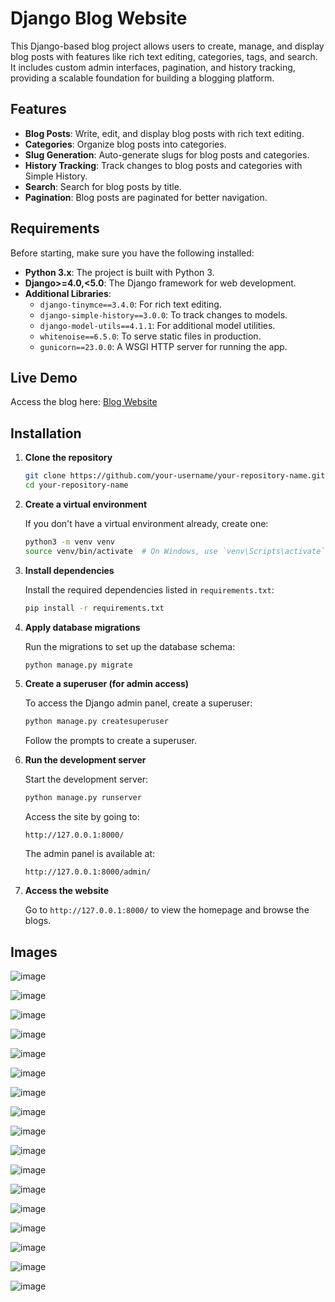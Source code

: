 # Django Blog Website

This Django-based blog project allows users to create, manage, and display blog posts with features like rich text editing, categories, tags, and search. It includes custom admin interfaces, pagination, and history tracking, providing a scalable foundation for building a blogging platform.

## Features

- **Blog Posts**: Write, edit, and display blog posts with rich text editing.
- **Categories**: Organize blog posts into categories.
- **Slug Generation**: Auto-generate slugs for blog posts and categories.
- **History Tracking**: Track changes to blog posts and categories with Simple History.
- **Search**: Search for blog posts by title.
- **Pagination**: Blog posts are paginated for better navigation.

## Requirements

Before starting, make sure you have the following installed:

- **Python 3.x**: The project is built with Python 3.
- **Django>=4.0,<5.0**: The Django framework for web development.
- **Additional Libraries**: 
  - `django-tinymce==3.4.0`: For rich text editing.
  - `django-simple-history==3.0.0`: To track changes to models.
  - `django-model-utils==4.1.1`: For additional model utilities.
  - `whitenoise==6.5.0`: To serve static files in production.
  - `gunicorn==23.0.0`: A WSGI HTTP server for running the app.

## Live Demo

Access the blog here: [Blog Website](https://jittery-winonah-heemit-cfa0b49d.koyeb.app/blog/)

## Installation

1. **Clone the repository**

    ```bash
    git clone https://github.com/your-username/your-repository-name.git
    cd your-repository-name
    ```

2. **Create a virtual environment**

    If you don't have a virtual environment already, create one:

    ```bash
    python3 -m venv venv
    source venv/bin/activate  # On Windows, use `venv\Scripts\activate`
    ```

3. **Install dependencies**

    Install the required dependencies listed in `requirements.txt`:

    ```bash
    pip install -r requirements.txt
    ```

4. **Apply database migrations**

    Run the migrations to set up the database schema:

    ```bash
    python manage.py migrate
    ```

5. **Create a superuser (for admin access)**

    To access the Django admin panel, create a superuser:

    ```bash
    python manage.py createsuperuser
    ```

    Follow the prompts to create a superuser.

6. **Run the development server**

    Start the development server:

    ```bash
    python manage.py runserver
    ```

    Access the site by going to:

    ```
    http://127.0.0.1:8000/
    ```

    The admin panel is available at:

    ```
    http://127.0.0.1:8000/admin/
    ```

7. **Access the website**

    Go to `http://127.0.0.1:8000/` to view the homepage and browse the blogs.

## Images

![image](https://github.com/user-attachments/assets/17670282-0ec1-4cb0-b66a-0f37a25b6dcb)

![image](https://github.com/user-attachments/assets/f644fd70-8b60-4c86-baba-333808f49c1d)

![image](https://github.com/user-attachments/assets/6aa534b7-9207-46cf-905e-701111655149)

![image](https://github.com/user-attachments/assets/af260525-48f5-4306-a787-b59c8d12e1c6)

![image](https://github.com/user-attachments/assets/afbb3862-56d7-4786-a698-a3b87d39f1a8)

![image](https://github.com/user-attachments/assets/95a57f0b-efbd-4d8c-bd25-237e015556e8)

![image](https://github.com/user-attachments/assets/7ed59928-9ccf-420f-ac0b-6d78b1899fac)

![image](https://github.com/user-attachments/assets/4bab3d7b-49b8-48fa-bfde-39f02fd97da9)

![image](https://github.com/user-attachments/assets/68cd8a11-0f9f-4308-8e4e-a8ade4c41a54)

![image](https://github.com/user-attachments/assets/6e340204-abf8-4be1-9ddb-c11d560794b2)

![image](https://github.com/user-attachments/assets/019f5253-f04e-4855-a287-2ea8e12efab8)

![image](https://github.com/user-attachments/assets/702b9354-8d4f-41e6-9454-630498142595)

![image](https://github.com/user-attachments/assets/6f112d08-5bbc-4464-9738-70a1cdbd4975)

![image](https://github.com/user-attachments/assets/c0c56382-b751-448d-9e1a-6a2fe23631c7)

![image](https://github.com/user-attachments/assets/da900434-03fc-493b-a0fe-6c63ba90e661)

![image](https://github.com/user-attachments/assets/bde5dfd9-c528-4468-a1b6-7c5a4fb9c212)

![image](https://github.com/user-attachments/assets/7f5f09df-bf4c-438d-90b6-09562625d1d1)
